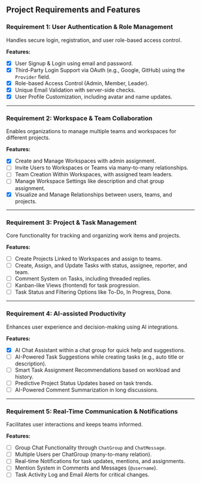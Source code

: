 ## Project Requirements and Features

### Requirement 1: User Authentication & Role Management
Handles secure login, registration, and user role-based access control.

**Features:**
- [x] User Signup & Login using email and password.
- [x] Third-Party Login Support via OAuth (e.g., Google, GitHub) using the `Provider` field.
- [x] Role-based Access Control (Admin, Member, Leader).
- [x] Unique Email Validation with server-side checks.
- [x] User Profile Customization, including avatar and name updates.

---

### Requirement 2: Workspace & Team Collaboration
Enables organizations to manage multiple teams and workspaces for different projects.

**Features:**
- [x] Create and Manage Workspaces with admin assignment.
- [ ] Invite Users to Workspaces or Teams via many-to-many relationships.
- [ ] Team Creation Within Workspaces, with assigned team leaders.
- [ ] Manage Workspace Settings like description and chat group assignment.
- [x] Visualize and Manage Relationships between users, teams, and projects.

---

### Requirement 3: Project & Task Management
Core functionality for tracking and organizing work items and projects.

**Features:**
- [ ] Create Projects Linked to Workspaces and assign to teams.
- [ ] Create, Assign, and Update Tasks with status, assignee, reporter, and team.
- [ ] Comment System on Tasks, including threaded replies.
- [ ] Kanban-like Views (frontend) for task progression.
- [ ] Task Status and Filtering Options like To-Do, In Progress, Done.

---

### Requirement 4: AI-assisted Productivity
Enhances user experience and decision-making using AI integrations.

**Features:**
- [x] AI Chat Assistant within a chat group for quick help and suggestions.
- [ ] AI-Powered Task Suggestions while creating tasks (e.g., auto title or description).
- [ ] Smart Task Assignment Recommendations based on workload and history.
- [ ] Predictive Project Status Updates based on task trends.
- [ ] AI-Powered Comment Summarization in long discussions.

---

### Requirement 5: Real-Time Communication & Notifications
Facilitates user interactions and keeps teams informed.

**Features:**
- [ ] Group Chat Functionality through `ChatGroup` and `ChatMessage`.
- [ ] Multiple Users per ChatGroup (many-to-many relation).
- [ ] Real-time Notifications for task updates, mentions, and assignments.
- [ ] Mention System in Comments and Messages (`@username`).
- [ ] Task Activity Log and Email Alerts for critical changes.
